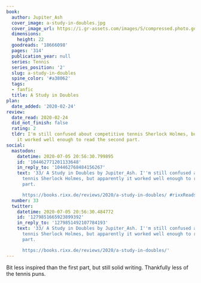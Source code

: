 ```yaml
---
book:
  author: Jupiter_Ash
  cover_image: a-study-in-doubles.jpg
  cover_image_url: https://i.gr-assets.com/images/S/compressed.photo.goodreads.com/books/1381674191l/18666098._SX98_.jpg
  dimensions:
    height: 22
  goodreads: '18666098'
  pages: '314'
  publication_year: null
  series: Tennis
  series_position: '2'
  slug: a-study-in-doubles
  spine_color: '#a38062'
  tags:
  - fanfic
  title: A Study in Doubles
plan:
  date_added: '2020-02-24'
review:
  date_read: 2020-02-24
  did_not_finish: false
  rating: 2
  tldr: I'm still confused about competitive tennis Sherlock Holmes, but apparently
    it worked well enough to read the second part.
social:
  mastodon:
    datetime: 2020-07-05 20:56:30.799895
    id: '104462771201133648'
    in_reply_to: '104462768484156267'
    text: '33/ A Study in Doubles by Jupiter_Ash. I''m still confused about competitive
      tennis Sherlock Holmes, but apparently it worked well enough to read the second
      part.

      https://books.rixx.de/reviews/2020/a-study-in-doubles/ #rixxReads'
  number: 33
  twitter:
    datetime: 2020-07-05 20:56:30.484772
    id: '1279851665923899392'
    in_reply_to: '1279851492107784193'
    text: '33/ A Study in Doubles by Jupiter_Ash. I''m still confused about competitive
      tennis Sherlock Holmes, but apparently it worked well enough to read the second
      part.

      https://books.rixx.de/reviews/2020/a-study-in-doubles/'
---
```


Bit less inspired than the first part, but still solid writing. Thankfully less of the tennis puns.
